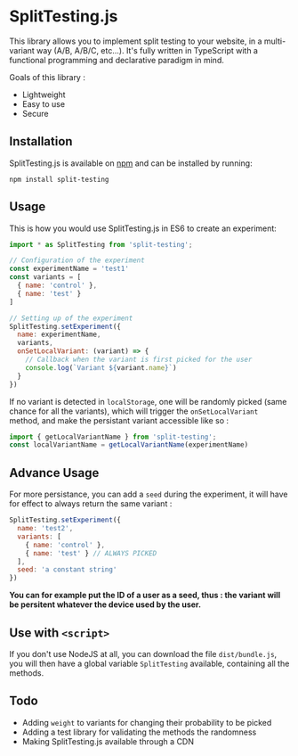 # SplitTesting.js

This library allows you to implement split testing to your website, in a multi-variant way (A/B, A/B/C, etc...).
It's fully written in TypeScript with a functional programming and declarative  paradigm in mind.

Goals of this library :
- Lightweight
- Easy to use
- Secure


## Installation

SplitTesting.js is available on [npm](https://www.npmjs.com/package/split-testing) and can
be installed by running:

```
npm install split-testing
```

## Usage

This is how you would use SplitTesting.js in ES6 to create an experiment:

```javascript
import * as SplitTesting from 'split-testing';

// Configuration of the experiment 
const experimentName = 'test1'
const variants = [
  { name: 'control' },
  { name: 'test' }
]

// Setting up of the experiment
SplitTesting.setExperiment({
  name: experimentName,
  variants,
  onSetLocalVariant: (variant) => {
    // Callback when the variant is first picked for the user
    console.log(`Variant ${variant.name}`)
  }
})
```

If no variant is detected in `localStorage`,  one will be randomly picked (same chance for all the variants), which will trigger the `onSetLocalVariant` method, and make the persistant variant accessible like so :
```javascript
import { getLocalVariantName } from 'split-testing';
const localVariantName = getLocalVariantName(experimentName)
```

## Advance Usage

For more persistance, you can add a `seed` during the experiment, it will have for effect to always return the same variant : 

```javascript
SplitTesting.setExperiment({
  name: 'test2',
  variants: [
    { name: 'control' },
    { name: 'test' } // ALWAYS PICKED
  ],
  seed: 'a constant string'
})
```

**You can for example put the ID of a user as a seed, thus : the variant will be persitent whatever the device used by the user.**

## Use with `<script>`

If you don't use NodeJS at all, you can download the file `dist/bundle.js`, you will then have a global variable `SplitTesting` available, containing all the methods.

## Todo

- Adding `weight` to variants for changing their probability to be picked
- Adding a test library for validating the methods the randomness
- Making SplitTesting.js available through a CDN
